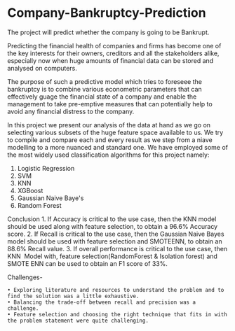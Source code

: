 # Company-Bankruptcy-Prediction
The project will predict whether the company is going to be Bankrupt.

Predicting the financial health of companies and firms has become one of the key interests for their owners, creditors and all the stakeholders alike, especially now when huge amounts of financial data can be stored and analysed on computers.

The purpose of such a predictive model which tries to foreseee the bankruptcy is to combine various econometric parameters that can effectively guage the financial state of a company and enable the management to take pre-emptive measures that can potentially help to avoid any financial distress to the company.

In this project we present our analysis of the data at hand as we go on selecting various subsets of the huge feature space available to us. We try to compile and compare each and every result as we step from a niave modelling to a more nuanced and standard one. We have employed some of the most widely used classification algorithms for this project namely:
1. Logistic Regression
2. SVM
3. KNN
4. XGBoost
5. Gaussian Naive Baye's
6. Random Forest

Conclusion
    1. If Accuracy is critical to the use case, then the KNN model should be used along with feature selection, to obtain a 96.6% Accuracy score.
    2. If Recall is critical to the use case, then the Gaussian Naive Bayes model should be used with feature selection and SMOTEENN, to obtain an 88.6% Recall value.
    3. If overall performance is critical to the use case, then KNN  Model with, feature selection(RandomForest & Isolation forest) and SMOTE ENN can be used to obtain an F1 score of 33%.
    
Challenges-

    • Exploring literature and resources to understand the problem and to find the solution was a little exhaustive.
    • Balancing the trade-off between recall and precision was a challenge.
    • Feature selection and choosing the right technique that fits in with the problem statement were quite challenging.
